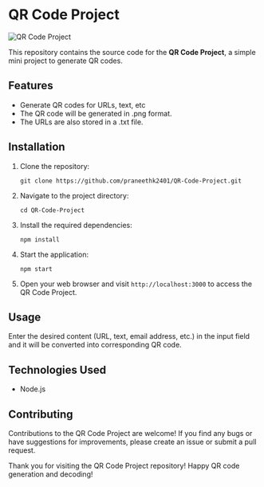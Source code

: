 # QR Code Project

![QR Code Project](qr_code_project_logo.png)

This repository contains the source code for the **QR Code Project**, a simple mini project to generate QR codes.

## Features

- Generate QR codes for URLs, text, etc
- The QR code will be generated in .png format.
- The URLs are also stored in a .txt file.

## Installation

1. Clone the repository:

   ```
   git clone https://github.com/praneethk2401/QR-Code-Project.git
   ```

2. Navigate to the project directory:

   ```
   cd QR-Code-Project
   ```

3. Install the required dependencies:

   ```
   npm install
   ```

4. Start the application:

   ```
   npm start
   ```

5. Open your web browser and visit `http://localhost:3000` to access the QR Code Project.

## Usage

Enter the desired content (URL, text, email address, etc.) in the input field and it will be converted into corresponding QR code.

## Technologies Used

- Node.js

## Contributing

Contributions to the QR Code Project are welcome! If you find any bugs or have suggestions for improvements, please create an issue or submit a pull request.



Thank you for visiting the QR Code Project repository! Happy QR code generation and decoding!

